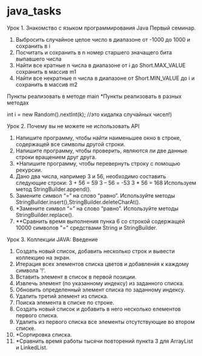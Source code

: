 # java_tasks
Урок 1. Знакомство с языком программирования Java
Первый семинар.
1. Выбросить случайное целое число в диапазоне от -1000 до 1000 и сохранить в i
2. Посчитать и сохранить в n номер старшего значащего бита выпавшего числа
3. Найти все кратные n числа в диапазоне от i до Short.MAX_VALUE сохранить в массив m1
4. Найти все некратные n числа в диапазоне от Short.MIN_VALUE до i и сохранить в массив m2

Пункты реализовать в методе main
*Пункты реализовать в разных методах

int i = new Random().nextInt(k); //это кидалка случайных чисел!)

Урок 2. Почему вы не можете не использовать API
1. Напишите программу, чтобы найти наименьшее окно в строке, содержащей все символы другой строки.
2. Напишите программу, чтобы проверить, являются ли две данные строки вращением друг друга.
3. *Напишите программу, чтобы перевернуть строку с помощью рекурсии.
4. Дано два числа, например 3 и 56, необходимо составить следующие строки: 3 + 56 = 59 3 – 56 = -53 3 * 56 = 168 Используем метод StringBuilder.append().
5. Замените символ “=” на слово “равно”. Используйте методы StringBuilder.insert(),StringBuilder.deleteCharAt().
6. *Замените символ “=” на слово “равно”. Используйте методы StringBuilder.replace().
7. **Сравнить время выполнения пунка 6 со строкой содержащей 10000 символов "=" средствами String и StringBuilder.

Урок 3. Коллекции JAVA: Введение
1. Создать новый список, добавить несколько строк и вывести коллекцию на экран.
2. Итерация всех элементов списка цветов и добавления к каждому символа '!'.
3. Вставить элемент в список в первой позиции.
4. Извлечь элемент (по указанному индексу) из заданного списка.
5. Обновить определенный элемент списка по заданному индексу.
6. Удалить третий элемент из списка.
7. Поиска элемента в списке по строке.
8. Создать новый список и добавить в него несколько елементов первого списка.
9. Удалить из первого списка все элементы отсутствующие во втором списке.
10. *Сортировка списка.
11. *Сравнить время работы тысячи повторений пункта 3 для ArrayList и LinkedList.
